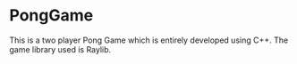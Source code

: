 # PongGame
This is a two player Pong Game which is entirely developed using C++. The game library used is Raylib.
